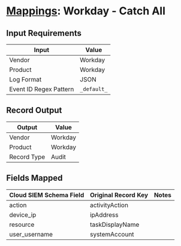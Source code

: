 # [Mappings](README.md): Workday - Catch All

## Input Requirements

|Input|Value|
|-----|-----|
|Vendor|Workday|
|Product|Workday|
|Log Format|JSON|
|Event ID Regex Pattern|`_default_`|

## Record Output

|Output|Value|
|------|-----|
|Vendor|Workday|
|Product|Workday|
|Record Type|Audit|

## Fields Mapped

|Cloud SIEM Schema Field|Original Record Key|Notes|
|-----------------------|-------------------|-----|
|action|activityAction||
|device_ip|ipAddress||
|resource|taskDisplayName||
|user_username|systemAccount||

